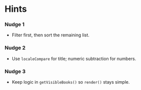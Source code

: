 # Hints

### Nudge 1

- Filter first, then sort the remaining list.

### Nudge 2

- Use `localeCompare` for title; numeric subtraction for numbers.

### Nudge 3

- Keep logic in `getVisibleBooks()` so `render()` stays simple.
